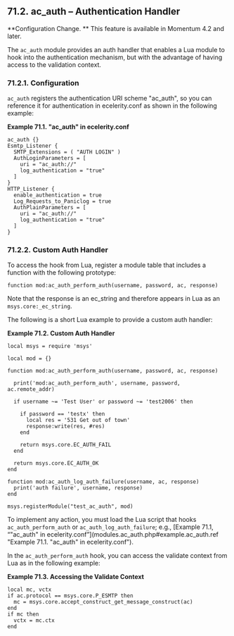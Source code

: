 ## 71.2. ac_auth – Authentication Handler

<a class="indexterm" name="idp13900864"></a>

**Configuration Change. ** This feature is available in Momentum 4.2 and later.

The `ac_auth` module provides an auth handler that enables a Lua module to hook into the authentication mechanism, but with the advantage of having access to the validation context.

### 71.2.1. Configuration

`ac_auth` registers the authentication URI scheme "ac_auth", so you can reference it for authentication in ecelerity.conf as shown in the following example:

<a name="example.ac_auth.ref"></a>

**Example 71.1. "ac_auth" in ecelerity.conf**

```
ac_auth {}
Esmtp_Listener {
  SMTP_Extensions = ( "AUTH LOGIN" )
  AuthLoginParameters = [
    uri = "ac_auth://"
    log_authentication = "true"
  ]
}
HTTP_Listener {
  enable_authentication = true
  Log_Requests_to_Paniclog = true
  AuthPlainParameters = [
    uri = "ac_auth://"
    log_authentication = "true"
  ]
}
```

### 71.2.2. Custom Auth Handler

To access the hook from Lua, register a module table that includes a function with the following prototype:

`function mod:ac_auth_perform_auth(username, password, ac, response)`

Note that the response is an ec_string and therefore appears in Lua as an `msys.core:_ec_string`.

The following is a short Lua example to provide a custom auth handler:

<a name="example.ac_auth_lua"></a>

**Example 71.2. Custom Auth Handler**

```
local msys = require 'msys'

local mod = {}

function mod:ac_auth_perform_auth(username, password, ac, response)

  print('mod:ac_auth_perform_auth', username, password, ac.remote_addr)

  if username ~= 'Test User' or password ~= 'test2006' then

    if password == 'testx' then
      local res = '531 Get out of town'
      response:write(res, #res)
    end

    return msys.core.EC_AUTH_FAIL
  end

  return msys.core.EC_AUTH_OK
end

function mod:ac_auth_log_auth_failure(username, ac, response)
  print('auth failure', username, response)
end

msys.registerModule("test_ac_auth", mod)
```

To implement any action, you must load the Lua script that hooks `ac_auth_perform_auth` or `ac_auth_log_auth_failure`; e.g., [Example 71.1, “"ac_auth" in ecelerity.conf”](modules.ac_auth.php#example.ac_auth.ref "Example 71.1. "ac_auth" in ecelerity.conf").

In the `ac_auth_perform_auth` hook, you can access the validate context from Lua as in the following example:

<a name="example.ac_auth.hook"></a>

**Example 71.3. Accessing the Validate Context**

```
local mc, vctx
if ac.protocol == msys.core.P_ESMTP then
  mc = msys.core.accept_construct_get_message_construct(ac)
end
if mc then
  vctx = mc.ctx
end
```
